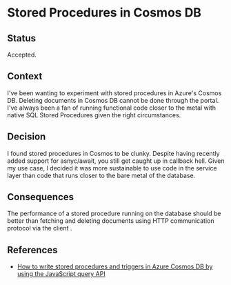 # Stored Procedures in Cosmos DB

## Status

Accepted.

## Context

I've been wanting to experiment with stored procedures in Azure's Cosmos DB. Deleting documents in Cosmos DB cannot be done through the portal. I've always been a fan of running functional code closer to the metal with native SQL Stored Procedures given the right circumstances.

## Decision

I found stored procedures in Cosmos to be clunky. Despite having recently added support for asnyc/await, you still get caught up in callback hell. Given my use case, I decided it was more sustainable to use code in the service layer than code that runs closer to the bare metal of the database.

## Consequences

The performance of a stored procedure running on the database should be better than fetching and deleting documents using HTTP communication protocol via the client .

## References
  * [How to write stored procedures and triggers in Azure Cosmos DB by using the JavaScript query API](https://learn.microsoft.com/en-us/azure/cosmos-db/nosql/how-to-write-javascript-query-api)
